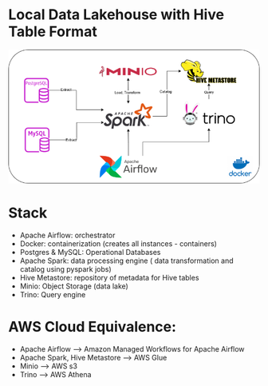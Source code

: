 Local Data Lakehouse with Hive Table Format
===========================================

![Lakehouse Architecture](./docs/images/local_lakehouse.png)



Stack
=====
- Apache Airflow: orchestrator
- Docker: containerization (creates all instances - containers)
- Postgres & MySQL: Operational Databases
- Apache Spark: data processing engine ( data transformation and catalog using pyspark jobs)
- Hive Metastore: repository of metadata for Hive tables
- Minio: Object Storage (data lake)
- Trino: Query engine



AWS Cloud Equivalence:
======================
- Apache Airflow --> Amazon Managed Workflows for Apache Airflow
- Apache Spark, Hive Metastore --> AWS Glue
- Minio --> AWS s3
- Trino --> AWS Athena
